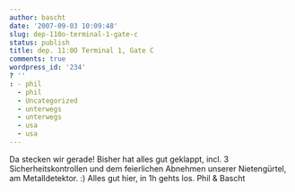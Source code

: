 ```yaml
---
author: bascht
date: '2007-09-03 10:09:48'
slug: dep-110o-terminal-1-gate-c
status: publish
title: dep. 11:0O Terminal 1, Gate C
comments: true
wordpress_id: '234'
? ''
: - phil
  - phil
  - Uncategorized
  - unterwegs
  - unterwegs
  - usa
  - usa
---
```


Da stecken wir gerade! Bisher hat alles gut geklappt, incl. 3
Sicherheitskontrollen und dem feierlichen Abnehmen unserer
Nietengürtel, am Metalldetektor. :) Alles gut hier, in 1h gehts
los. Phil & Bascht


